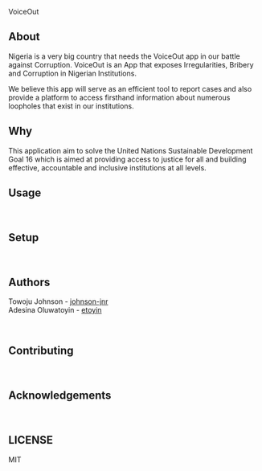 VoiceOut


## About

Nigeria is a very big country that needs the VoiceOut app in our battle against Corruption. VoiceOut is an App that exposes Irregularities, Bribery and Corruption in Nigerian Institutions. 
 
We believe this app will serve as an efficient tool to report cases and also provide a platform to access firsthand information about numerous loopholes that exist in our institutions. <br/>

## Why

This application aim to solve the United Nations Sustainable Development Goal 16 which is aimed at providing access to justice for all and building effective, accountable and inclusive institutions at all levels. <br/>

## Usage
<br/>


## Setup
<br/>


## Authors

Towoju Johnson - [johnson-jnr](github.com/johnson-jnr) <br/>
Adesina Oluwatoyin - [etoyin](github.com/etoyin)

<br/>

## Contributing
<br/>


## Acknowledgements
<br/>


## LICENSE
MIT
